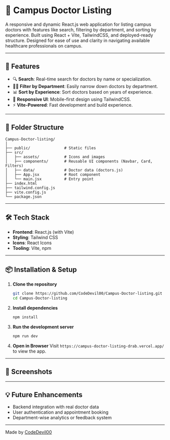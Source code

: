 # 🏥 Campus Doctor Listing

A responsive and dynamic React.js web application for listing campus doctors with features like search, filtering by department, and sorting by experience. Built using React + Vite, TailwindCSS, and deployed-ready structure. Designed for ease of use and clarity in navigating available healthcare professionals on campus.

---

## 🚀 Features

- 🔍 **Search**: Real-time search for doctors by name or specialization.
- 🧑‍⚕️ **Filter by Department**: Easily narrow down doctors by department.
- 📊 **Sort by Experience**: Sort doctors based on years of experience.
- 📱 **Responsive UI**: Mobile-first design using TailwindCSS.
- ⚡️ **Vite-Powered**: Fast development and build experience.

---

## 📁 Folder Structure

```
Campus-Doctor-listing/
│
├── public/               # Static files
├── src/
│   ├── assets/           # Icons and images
│   ├── components/       # Reusable UI components (Navbar, Card, Filters)
│   ├── data/             # Doctor data (doctors.js)
│   ├── App.jsx           # Root component
│   └── main.jsx          # Entry point
├── index.html
├── tailwind.config.js
├── vite.config.js
└── package.json
```

---

## 🛠️ Tech Stack

- **Frontend**: React.js (with Vite)
- **Styling**: Tailwind CSS
- **Icons**: React Icons
- **Tooling**: Vite, npm

---

## 📦 Installation & Setup

1. **Clone the repository**
   ```bash
   git clone https://github.com/CodeDevil00/Campus-Doctor-listing.git
   cd Campus-Doctor-listing
   ```

2. **Install dependencies**
   ```bash
   npm install
   ```

3. **Run the development server**
   ```bash
   npm run dev
   ```

4. **Open in Browser**
   Visit `https://campus-doctor-listing-drab.vercel.app/` to view the app.

---

## 📸 Screenshots



---

## 💡 Future Enhancements

- Backend integration with real doctor data
- User authentication and appointment booking
- Department-wise analytics or feedback system

---

Made by [CodeDevil00](https://github.com/CodeDevil00)
